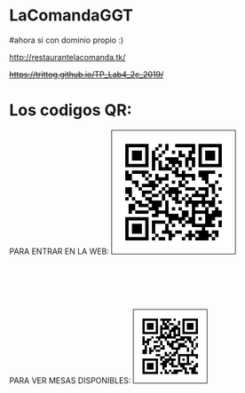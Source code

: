 # LaComandaGGT

#ahora si con dominio propio :)

http://restaurantelacomanda.tk/

<strike> https://trittog.github.io/TP_Lab4_2c_2019/ </strike>


# Los codigos QR:

PARA ENTRAR EN LA WEB:
<img src="./qr_entrada.png" border="1" alt="Este es el ejemplo de un texto alternativo">

<br>
<br>
<br>
<br>

PARA VER MESAS DISPONIBLES:
<img src="./EstasParaVerMesas.png" border="1" alt="Este es el ejemplo de un texto alternativo">
